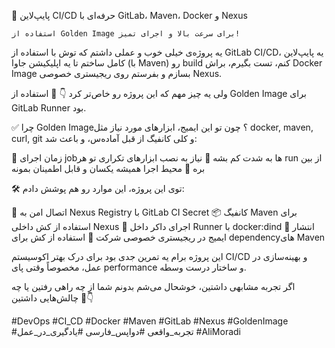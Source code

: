🎯 پایپ‌لاین CI/CD حرفه‌ای با GitLab، Maven، Docker و Nexus

    استفاده از Golden Image برای سرعت بالا و اجرای تمیز!

یه پروژه‌ی خیلی خوب و عملی داشتم که توش با استفاده از GitLab CI/CD، یه پایپ‌لاین کامل ساختم تا یه اپلیکیشن جاوا (با Maven) رو build کنم، تست بگیرم، براش Docker Image بسازم و بفرستم روی ریجیستری خصوصی Nexus.

ولی یه چیز مهم که این پروژه رو خاص‌تر کرد 👇
🌟 استفاده از Golden Image برای GitLab Runner بود.

✅ چرا Golden Image؟
چون تو این ایمیج، ابزارهای مورد نیاز مثل docker, maven, curl, git و کلی کانفیگ از قبل آماده‌س، و باعث شد:

🔹 زمان اجرای jobها به شدت کم بشه
🔹 نیاز به نصب ابزارهای تکراری تو هر run از بین بره
🔹 محیط اجرا همیشه یکسان و قابل اطمینان بمونه

🛠️ توی این پروژه، این موارد رو هم پوشش دادم:

🔐 اتصال امن به Nexus Registry با GitLab CI Secret
📦 کانفیگ Maven برای استفاده از کش داخلی Nexus
🐳 اجرای داکر داخل Runner با docker:dind
🧱 انتشار ایمیج در ریجیستری خصوصی شرکت
📂 استفاده از کش برای dependencyهای Maven

این پروژه برام یه تمرین جدی بود برای درک بهتر اکوسیستم CI/CD و بهینه‌سازی در عمل، مخصوصاً وقتی پای performance و ساختار درست وسطه.

اگر تجربه مشابهی داشتین، خوشحال می‌شم بدونم شما از چه راهی رفتین یا چه چالش‌هایی داشتین 💬👇

#DevOps #CI_CD #Docker #Maven #GitLab #Nexus #GoldenImage #تجربه_واقعی #دواپس_فارسی #یادگیری_در_عمل #AliMoradi
